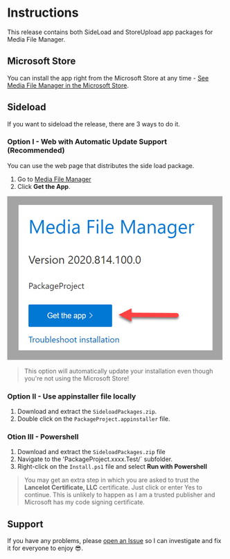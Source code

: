 # Instructions

This release contains both SideLoad and StoreUpload app packages for Media File Manager.

## Microsoft Store

You can install the app right from the Microsoft Store at any time - [See Media File Manager in the Microsoft Store](https://www.microsoft.com/en-us/p/media-file-manager/9pd3jfk7w5mb).

## Sideload

If you want to sideload the release, there are 3 ways to do it.

### Option I - Web with Automatic Update Support (**Recommended**)

You can use the web page that distributes the side load package. 

1. Go to [Media File Manager](https://dvlup.blob.core.windows.net/general-app-files/Installers/MediaFileManager/index.html)
2. Click **Get the App**.

![](https://github.com/LanceMcCarthy/MediaFileManager/blob/main/.images/SideLoadPageSS.png)

> This option will automatically update your installation even though you're not using the Microsoft Store!

### Option II - Use appinstaller file locally

1. Download and extract the `SideloadPackages.zip`.
2. Double click on the `PackageProject.appinstaller` file.

### Otion III - Powershell

1. Download and extract the `SideloadPackages.zip` file
2. Navigate to the 'PackageProject.xxxx.Test/` subfolder.
3. Right-click on the `Install.ps1` file and select **Run with Powershell**

> You may get an extra step in which you are asked to trust the **Lancelot Certificate, LLC** certificate. Just click or enter Yes to continue. This is unlikely to happen as I am a trusted publisher and Microsoft has my code signing certificate.

## Support

If you have any problems, please [open an Issue](https://github.com/LanceMcCarthy/MediaFileManager/issues) so I can investigate and fix it for everyone to enjoy 😎.